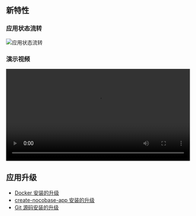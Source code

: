 ## 新特性

### 应用状态流转

![应用状态流转](https://nocobase.oss-cn-beijing.aliyuncs.com/57c8e420be0c9c27392d793d5073c060.png)

### 演示视频

<video controls width="100%">
  <source src="https://nocobase.oss-cn-beijing.aliyuncs.com/6430cb4ca6310724a7c25a256bce995f.mp4" type="video/mp4" />
</video>

## 应用升级

* [Docker 安装的升级](https://docs-cn.nocobase.com/welcome/getting-started/upgrading/docker-compose)
* [create-nocobase-app 安装的升级](https://docs-cn.nocobase.com/welcome/getting-started/upgrading/create-nocobase-app)
* [Git 源码安装的升级](https://docs-cn.nocobase.com/welcome/getting-started/upgrading/git-clone)
